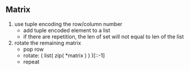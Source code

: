 ## Matrix

1. use tuple encoding the row/column number
	- add tuple encoded element to a list
	- if there are repetition, the len of set will not equal to len of the list
1. rotate the remaining matrix
	- pop row
	- rotate: ( list( zip( *matrix ) ) )[::-1]
	- repeat